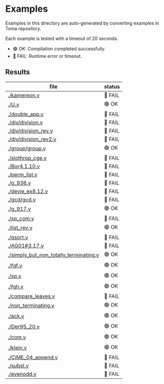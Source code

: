 # Examples

Examples in this directory are auto-generated by converting examples in Toma repository.

Each example is tested with a timeout of 20 seconds.
- 🟢 OK: Compilation completed successfully.
- 🔴 FAIL: Runtime error or timeout.

## Results

|file|status|
|---|---|
| [./kamereon.v](./kamereon.v) | 🔴 FAIL |
| [./U.v](./U.v) | 🟢 OK |
| [./double_app.v](./double_app.v) | 🔴 FAIL |
| [./div/division.v](./div/division.v) | 🔴 FAIL |
| [./div/division_rev.v](./div/division_rev.v) | 🔴 FAIL |
| [./div/division_rev2.v](./div/division_rev2.v) | 🔴 FAIL |
| [./group/group.v](./group/group.v) | 🟢 OK |
| [./slothrop_cge.v](./slothrop_cge.v) | 🔴 FAIL |
| [./Bor4.1.10.v](./Bor4.1.10.v) | 🔴 FAIL |
| [./perm_list.v](./perm_list.v) | 🔴 FAIL |
| [./g_936.v](./g_936.v) | 🔴 FAIL |
| [./devie_ex8.12.v](./devie_ex8.12.v) | 🔴 FAIL |
| [./gcd/gcd.v](./gcd/gcd.v) | 🔴 FAIL |
| [./g_917.v](./g_917.v) | 🟢 OK |
| [./sp_com.v](./sp_com.v) | 🔴 FAIL |
| [./list_rev.v](./list_rev.v) | 🟢 OK |
| [./qsort.v](./qsort.v) | 🔴 FAIL |
| [./AG01#3.17.v](./AG01#3.17.v) | 🔴 FAIL |
| [./simply_but_non_totally_terminating.v](./simply_but_non_totally_terminating.v) | 🟢 OK |
| [./fgf.v](./fgf.v) | 🟢 OK |
| [./sp.v](./sp.v) | 🟢 OK |
| [./fgh.v](./fgh.v) | 🟢 OK |
| [./compare_leaves.v](./compare_leaves.v) | 🔴 FAIL |
| [./non_terminating.v](./non_terminating.v) | 🟢 OK |
| [./ack.v](./ack.v) | 🟢 OK |
| [./Der95_20.v](./Der95_20.v) | 🟢 OK |
| [./com.v](./com.v) | 🟢 OK |
| [./klein.v](./klein.v) | 🟢 OK |
| [./CiME_04_append.v](./CiME_04_append.v) | 🔴 FAIL |
| [./subst.v](./subst.v) | 🔴 FAIL |
| [./evenodd.v](./evenodd.v) | 🔴 FAIL |

